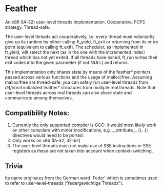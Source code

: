 # Feather

An x86 (IA-32) user-level threads implementation. Cooperative. FCFS strategy. Thread-safe.

The user-level threads act cooperatively, i.e. every thread must voluntarily give up its runtime by either
calling ft\_yield, ft\_exit or returning from its entry point (equivalent to calling ft\_exit).
The scheduler, as implemented in ft\_yield, will select the next (as in the one with the incremented index)
thread which has not yet exited.
If all threads have exited, ft\_run writes their exit codes into the given parameter (if not NULL) and returns.

This implementation only shares state by means of the feather* pointers passed across various functions and
the usage of malloc/free. Assuming malloc/free are thread-safe, you can safely run user-level threads from
_different_ initialized feather\* structures from multiple real threads. Note that user-level threads across real
threads can also share state and communicate among themselves.

## Compatibility Notes:

 1. Currently the only supported compiler is GCC:
    It would most likely work on other compilers with minor modifications,
    e.g. \_\_attribute\_\_ ((…)) directives would need to be ported.
 2. Only works on x86 (IA-32, 32-bit)
 3. The user-level threads must not make use of SSE instructions or SSE registers as these are
    not taken into account when context-switching.

## Trivia
Its name originates from the German word 'Feder' which is sometimes used to refer to user-level-threads
("federgewichtige Threads").
